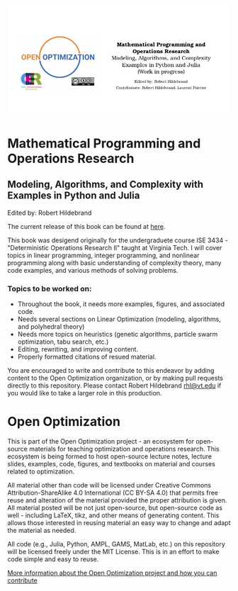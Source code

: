 
![](content/intro-mathprog-or/open-optimization/titlecard.png)

# Mathematical Programming and Operations Research
## Modeling, Algorithms, and Complexity with Examples in Python and Julia
Edited by: Robert Hildebrand

The current release of this book can be found at [here](https://github.com/open-optimization/open-optimization-or-book/files/5745381/MathematicalProgrammingandOperationsResearch.pdf).

This book was desigend originally for the undergraduete course ISE 3434 - "Deterministic Operations Research II" taught at Virginia Tech.  I will cover topics in linear programming, integer programming, and nonlinear programming along with basic understanding of complexity theory, many code examples, and various methods of solving problems.

### Topics to be worked on: 
- Throughout the book, it needs more examples, figures, and associated code.   
- Needs several sections on Linear Optimization (modeling, algorithms, and polyhedral theory)
- Needs more topics on heuristics (genetic algorithms, particle swarm optimization, tabu search, etc.)
- Editing, rewriting, and improving content.
- Properly formatted citations of resued material.

You are encouraged to write and contribute to this endeavor by adding content to the Open Optimization organization, or by making pull requests directly to this repository.  Please contact Robert Hildebrand [rhl@vt.edu](rhil@vt.edu) if you would like to take a larger role in this production.

# Open Optimization
This is part of the Open Optimization project - an ecosystem for open-source materials for teaching optimization and operations research.  This ecosystem is being formed to host open-source lecture notes, lecture slides, examples, code, figures, and textbooks on material and courses related to optimization.

All material other than code will be licensed under Creative Commons Attribution-ShareAlike 4.0 International (CC BY-SA 4.0) that permits free reuse and alteration of the material provided the proper attribution is given.  All material posted will be not just open-source, but open-source code as well - including LaTeX, tikz, and other means of generating content.  This allows those interested in reusing material an easy way to change and adapt the material as needed.

All code (e.g., Julia, Python, AMPL, GAMS, MatLab, etc.) on this repository will be licensed freely under the MIT License.  This is in an effort to make code simple and easy to reuse.

[More information about the Open Optimization project and how you can contribute](https://github.com/open-optimization/open-optimization-common/blob/master/README.md)

